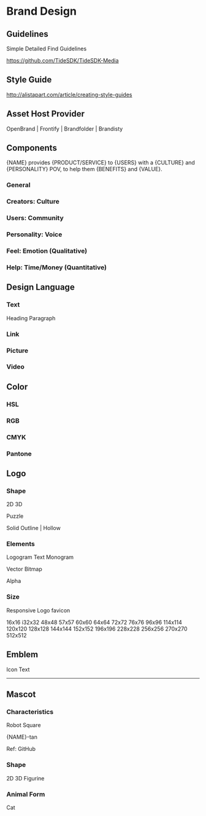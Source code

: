 Brand Design
============

Guidelines
----------

Simple
Detailed
Find Guidelines

https://github.com/TideSDK/TideSDK-Media

Style Guide
-----------

http://alistapart.com/article/creating-style-guides

Asset Host Provider
-------------------

OpenBrand | Frontify | Brandfolder | Brandisty

Components
----------

{NAME} provides {PRODUCT/SERVICE} to {USERS} with a
{CULTURE} and {PERSONALITY} POV,
to help them {BENEFITS} and {VALUE}.

### General
### Creators: Culture
### Users: Community
### Personality: Voice
### Feel: Emotion (Qualitative)
### Help: Time/Money (Quantitative)

Design Language
---------------

### Text

Heading
Paragraph

### Link

### Picture

### Video

Color
-----

### HSL

### RGB

### CMYK

### Pantone

Logo
----

### Shape

2D
3D

Puzzle

Solid
Outline | Hollow

### Elements

Logogram
Text
Monogram

Vector
Bitmap

Alpha

### Size

Responsive Logo
favicon

16x16
i32x32
48x48
57x57
60x60
64x64
72x72
76x76
96x96
114x114
120x120
128x128
144x144
152x152
196x196
228x228
256x256
270x270
512x512

Emblem
------

Icon
Text

*  *  *  *  *

Mascot
------

### Characteristics

Robot
Square

{NAME}-tan

Ref: GitHub

### Shape

2D
3D
Figurine

### Animal Form

Cat



